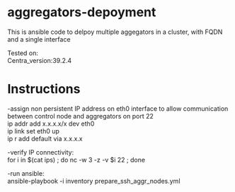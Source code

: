 # aggregators-depoyment

This is ansible code to delpoy multiple aggegators in a cluster, with FQDN and a single interface  

Tested on:  
Centra_version:39.2.4

# Instructions
-assign non persistent IP address on eth0 interface to allow communication between control node and aggregators on port 22  
ip addr add x.x.x.x/x dev eth0  
ip link set eth0 up  
ip r add default via x.x.x.x 

-verify IP connectivity:  
for i in $(cat ips) ; do nc -w 3 -z -v  $i 22 ; done  

-run ansible:  
ansible-playbook -i inventory prepare_ssh_aggr_nodes.yml
